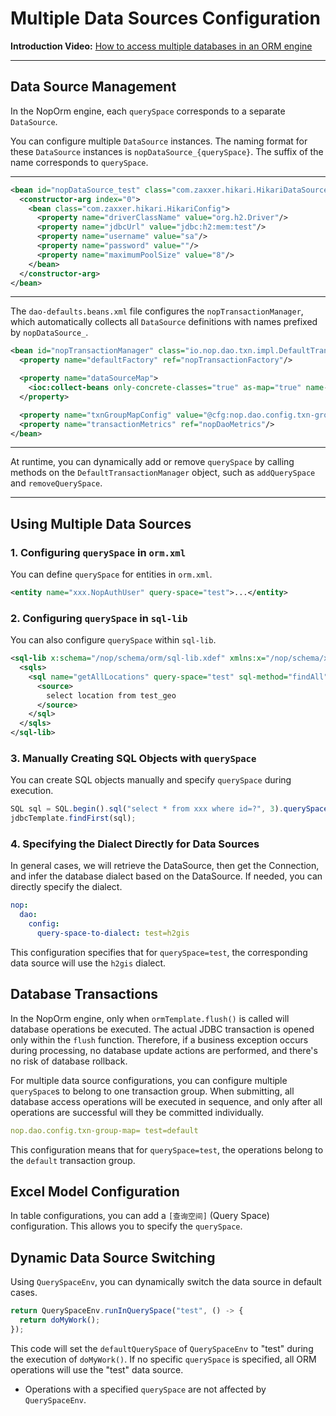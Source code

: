# Multiple Data Sources Configuration

**Introduction Video:** [How to access multiple databases in an ORM engine](https://www.bilibili.com/video/BV1aX4y1Y7Xx/)

---

## Data Source Management
In the NopOrm engine, each `querySpace` corresponds to a separate `DataSource`.

You can configure multiple `DataSource` instances. The naming format for these `DataSource` instances is `nopDataSource_{querySpace}`. The suffix of the name corresponds to `querySpace`.

---

```xml
<bean id="nopDataSource_test" class="com.zaxxer.hikari.HikariDataSource">
  <constructor-arg index="0">
    <bean class="com.zaxxer.hikari.HikariConfig">
      <property name="driverClassName" value="org.h2.Driver"/>
      <property name="jdbcUrl" value="jdbc:h2:mem:test"/>
      <property name="username" value="sa"/>
      <property name="password" value=""/>
      <property name="maximumPoolSize" value="8"/>
    </bean>
  </constructor-arg>
</bean>
```

---

The `dao-defaults.beans.xml` file configures the `nopTransactionManager`, which automatically collects all `DataSource` definitions with names prefixed by `nopDataSource_`.

```xml
<bean id="nopTransactionManager" class="io.nop.dao.txn.impl.DefaultTransactionManager" ioc:default="true">
  <property name="defaultFactory" ref="nopTransactionFactory"/>

  <property name="dataSourceMap">
    <ioc:collect-beans only-concrete-classes="true" as-map="true" name-prefix="nopDataSource_"/>
  </property>

  <property name="txnGroupMapConfig" value="@cfg:nop.dao.config.txn-group-map|"/>
  <property name="transactionMetrics" ref="nopDaoMetrics"/>
</bean>
```

---

At runtime, you can dynamically add or remove `querySpace` by calling methods on the `DefaultTransactionManager` object, such as `addQuerySpace` and `removeQuerySpace`.

---

## Using Multiple Data Sources

### 1. Configuring `querySpace` in `orm.xml`
You can define `querySpace` for entities in `orm.xml`.

```xml
<entity name="xxx.NopAuthUser" query-space="test">...</entity>
```

### 2. Configuring `querySpace` in `sql-lib`
You can also configure `querySpace` within `sql-lib`.

```xml
<sql-lib x:schema="/nop/schema/orm/sql-lib.xdef" xmlns:x="/nop/schema/xdsl.xdef">
  <sqls>
    <sql name="getAllLocations" query-space="test" sql-method="findAll">
      <source>
        select location from test_geo
      </source>
    </sql>
  </sqls>
</sql-lib>
```

### 3. Manually Creating SQL Objects with `querySpace`
You can create SQL objects manually and specify `querySpace` during execution.

```javascript
SQL sql = SQL.begin().sql("select * from xxx where id=?", 3).querySpace("test").end();
jdbcTemplate.findFirst(sql);
```

### 4. Specifying the Dialect Directly for Data Sources
In general cases, we will retrieve the DataSource, then get the Connection, and infer the database dialect based on the DataSource. If needed, you can directly specify the dialect.

```yaml
nop:
  dao:
    config:
      query-space-to-dialect: test=h2gis
```

This configuration specifies that for `querySpace=test`, the corresponding data source will use the `h2gis` dialect.


## Database Transactions

In the NopOrm engine, only when `ormTemplate.flush()` is called will database operations be executed. The actual JDBC transaction is opened only within the `flush` function. Therefore, if a business exception occurs during processing, no database update actions are performed, and there's no risk of database rollback.

For multiple data source configurations, you can configure multiple `querySpace`s to belong to one transaction group. When submitting, all database access operations will be executed in sequence, and only after all operations are successful will they be committed individually.

```yaml
nop.dao.config.txn-group-map= test=default
```

This configuration means that for `querySpace=test`, the operations belong to the `default` transaction group.


## Excel Model Configuration
In table configurations, you can add a `[查询空间]` (Query Space) configuration. This allows you to specify the `querySpace`.


## Dynamic Data Source Switching

Using `QuerySpaceEnv`, you can dynamically switch the data source in default cases.

```javascript
return QuerySpaceEnv.runInQuerySpace("test", () -> {
  return doMyWork();
});
```

This code will set the `defaultQuerySpace` of `QuerySpaceEnv` to "test" during the execution of `doMyWork()`. If no specific `querySpace` is specified, all ORM operations will use the "test" data source.

* Operations with a specified `querySpace` are not affected by `QuerySpaceEnv`.

